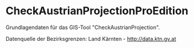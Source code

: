 # CheckAustrianProjectionProEdition

Grundlagendaten für das GIS-Tool "CheckAustrianProjection".

Datenquelle der Bezirksgrenzen: Land Kärnten - http://data.ktn.gv.at
